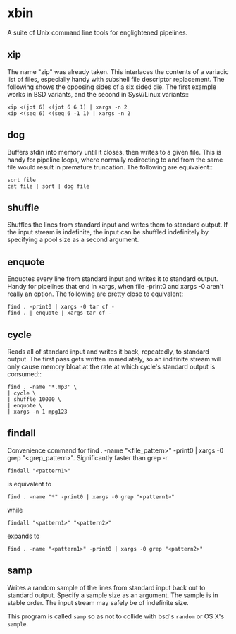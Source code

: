 
xbin
====

A suite of Unix command line tools for englightened pipelines.


xip
---

The name "zip" was already taken.  This interlaces the contents of a
variadic list of files, especially handy with subshell file
descriptor replacement.  The following shows the opposing sides of a
six sided die.  The first example works in BSD variants, and the
second in SysV/Linux variants::

    xip <(jot 6) <(jot 6 6 1) | xargs -n 2
    xip <(seq 6) <(seq 6 -1 1) | xargs -n 2


dog
---

Buffers stdin into memory until it closes, then writes to a given
file.  This is handy for pipeline loops, where normally redirecting
to and from the same file would result in premature truncation.  The
following are equivalent::

    sort file
    cat file | sort | dog file


shuffle
-------

Shuffles the lines from standard input and writes them to standard
output.  If the input stream is indefinite, the input can be
shuffled indefinitely by specifying a pool size as a second
argument.



enquote
-------

Enquotes every line from standard input and writes it to standard
output.  Handy for pipelines that end in xargs, when file -print0
and xargs -0 aren't really an option.  The following are pretty
close to equivalent:

    find . -print0 | xargs -0 tar cf -
    find . | enquote | xargs tar cf -
    

cycle
-----

Reads all of standard input and writes it back, repeatedly, to
standard output.  The first pass gets written immediately, so an
indifinite stream will only cause memory bloat at the rate at which
cycle's standard output is consumed::

    find . -name '*.mp3' \
    | cycle \
    | shuffle 10000 \
    | enquote \
    | xargs -n 1 mpg123


findall
-----

Convenience command for find . -name "<file_pattern>" -print0 | xargs -0 grep "<grep_pattern>". Significantly faster than grep -r.

    findall "<pattern1>"

is equivalent to

    find . -name "*" -print0 | xargs -0 grep "<pattern1>"

while

    findall "<pattern1>" "<pattern2>"

expands to

    find . -name "<pattern1>" -print0 | xargs -0 grep "<pattern2>"


samp
----

Writes a random sample of the lines from standard input back out to
standard output.  Specify a sample size as an argument.  The sample
is in stable order.  The input stream may safely be of indefinite
size.

This program is called `samp` so as not to collide with bsd's `random`
or OS X's `sample`.


